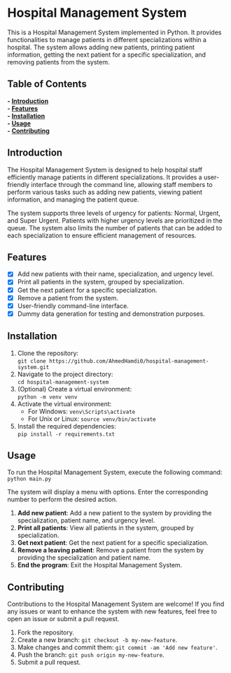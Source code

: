 # Hospital Management System

This is a Hospital Management System implemented in Python. It provides functionalities to manage patients in different specializations within a hospital. The system allows adding new patients, printing patient information, getting the next patient for a specific specialization, and removing patients from the system.

## Table of Contents

**- [Introduction](#introduction)**<br/>
**- [Features](#features)**<br/>
**- [Installation](#installation)**<br/>
**- [Usage](#usage)**<br/>
**- [Contributing](#contributing)**<br/>

## Introduction

The Hospital Management System is designed to help hospital staff efficiently manage patients in different specializations. It provides a user-friendly interface through the command line, allowing staff members to perform various tasks such as adding new patients, viewing patient information, and managing the patient queue.

The system supports three levels of urgency for patients: Normal, Urgent, and Super Urgent. Patients with higher urgency levels are prioritized in the queue. The system also limits the number of patients that can be added to each specialization to ensure efficient management of resources.

## Features

- [x] Add new patients with their name, specialization, and urgency level. <br/>
- [x] Print all patients in the system, grouped by specialization. <br/>
- [x] Get the next patient for a specific specialization. <br/>
- [x] Remove a patient from the system. <br/>
- [x] User-friendly command-line interface. <br/>
- [x] Dummy data generation for testing and demonstration purposes. <br/>

## Installation

1. Clone the repository: <br/>
`git clone https://github.com/AhmedHamdi0/hospital-management-system.git`
2. Navigate to the project directory: <br/>
`cd hospital-management-system`
3. (Optional) Create a virtual environment: <br/>
`python -m venv venv`
4. Activate the virtual environment:
   - For Windows: 
   `venv\Scripts\activate`
   - For Unix or Linux:
    `source venv/bin/activate`
5. Install the required dependencies: <br/>
`pip install -r requirements.txt`

## Usage

To run the Hospital Management System, execute the following command:
`python main.py`

The system will display a menu with options. Enter the corresponding number to perform the desired action.

1. **Add new patient**: Add a new patient to the system by providing the specialization, patient name, and urgency level.
2. **Print all patients**: View all patients in the system, grouped by specialization.
3. **Get next patient**: Get the next patient for a specific specialization.
4. **Remove a leaving patient**: Remove a patient from the system by providing the specialization and patient name.
5. **End the program**: Exit the Hospital Management System.

## Contributing

Contributions to the Hospital Management System are welcome! If you find any issues or want to enhance the system with new features, feel free to open an issue or submit a pull request.

1. Fork the repository.
2. Create a new branch: `git checkout -b my-new-feature`.
3. Make changes and commit them: `git commit -am 'Add new feature'`.
4. Push the branch: `git push origin my-new-feature`.
5. Submit a pull request.